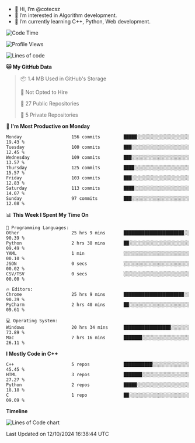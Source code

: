 - 👋 Hi, I’m @cotecsz
- 👀 I’m interested in Algorithm development.
- 🌱 I’m currently learning C++, Python, Web development.

<!---
cotecsz/cotecsz is a ✨ special ✨ repository because its `README.md` (this file) appears on your GitHub profile.
You can click the Preview link to take a look at your changes.
--->

<!--START_SECTION:waka-->
![Code Time](http://img.shields.io/badge/Code%20Time-1%2C816%20hrs%2022%20mins-blue)

![Profile Views](http://img.shields.io/badge/Profile%20Views-0-blue)

![Lines of code](https://img.shields.io/badge/From%20Hello%20World%20I%27ve%20Written-1.2%20million%20lines%20of%20code-blue)

**🐱 My GitHub Data** 

> 📦 1.4 MB Used in GitHub's Storage 
 > 
> 🚫 Not Opted to Hire
 > 
> 📜 27 Public Repositories 
 > 
> 🔑 5 Private Repositories 
 > 
📅 **I'm Most Productive on Monday** 

```text
Monday                   156 commits         █████░░░░░░░░░░░░░░░░░░░░   19.43 % 
Tuesday                  100 commits         ███░░░░░░░░░░░░░░░░░░░░░░   12.45 % 
Wednesday                109 commits         ███░░░░░░░░░░░░░░░░░░░░░░   13.57 % 
Thursday                 125 commits         ████░░░░░░░░░░░░░░░░░░░░░   15.57 % 
Friday                   103 commits         ███░░░░░░░░░░░░░░░░░░░░░░   12.83 % 
Saturday                 113 commits         ████░░░░░░░░░░░░░░░░░░░░░   14.07 % 
Sunday                   97 commits          ███░░░░░░░░░░░░░░░░░░░░░░   12.08 % 
```


📊 **This Week I Spent My Time On** 

```text
💬 Programming Languages: 
Other                    25 hrs 9 mins       ███████████████████████░░   90.39 % 
Python                   2 hrs 38 mins       ██░░░░░░░░░░░░░░░░░░░░░░░   09.49 % 
YAML                     1 min               ░░░░░░░░░░░░░░░░░░░░░░░░░   00.10 % 
JSON                     0 secs              ░░░░░░░░░░░░░░░░░░░░░░░░░   00.02 % 
CSV/TSV                  0 secs              ░░░░░░░░░░░░░░░░░░░░░░░░░   00.00 % 

🔥 Editors: 
Chrome                   25 hrs 9 mins       ███████████████████████░░   90.39 % 
PyCharm                  2 hrs 40 mins       ██░░░░░░░░░░░░░░░░░░░░░░░   09.61 % 

💻 Operating System: 
Windows                  20 hrs 34 mins      ██████████████████░░░░░░░   73.89 % 
Mac                      7 hrs 16 mins       ███████░░░░░░░░░░░░░░░░░░   26.11 % 
```

**I Mostly Code in C++** 

```text
C++                      5 repos             ███████████░░░░░░░░░░░░░░   45.45 % 
HTML                     3 repos             ███████░░░░░░░░░░░░░░░░░░   27.27 % 
Python                   2 repos             █████░░░░░░░░░░░░░░░░░░░░   18.18 % 
C                        1 repo              ██░░░░░░░░░░░░░░░░░░░░░░░   09.09 % 
```



**Timeline**

![Lines of Code chart](https://raw.githubusercontent.com/cotecsz/cotecsz/master/assets/bar_graph.png)


 Last Updated on 12/10/2024 16:38:44 UTC
<!--END_SECTION:waka-->
